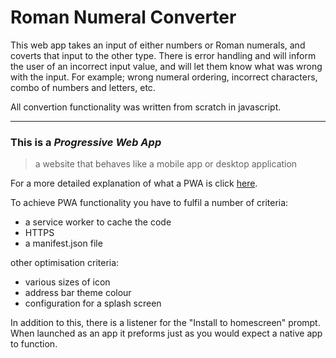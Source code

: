 # Roman Numeral Converter


This web app takes an input of either numbers or Roman numerals, and coverts that input to the other type.  There is error handling and will inform the user of an incorrect input value, and will let them know what was wrong with the input.  For example; wrong numeral ordering, incorrect characters, combo of numbers and letters, etc.

All convertion functionality was written from scratch in javascript.

---
### This is a *Progressive Web App*

> a website that behaves like a mobile app or desktop application

For a more detailed explanation of what a PWA is click [here](https://developers.google.com/web/progressive-web-apps/).

To achieve PWA functionality you have to fulfil a number of criteria:

* a service worker to cache the code
* HTTPS
* a manifest.json file

other optimisation criteria:

* various sizes of icon
* address bar theme colour
* configuration for a splash screen 

In addition to this, there is a listener for the "Install to homescreen" prompt. When launched as an app it preforms just as you would expect a native app to function.